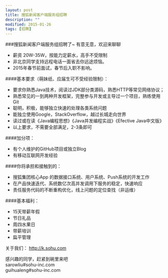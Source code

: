 ```yaml
---
layout: post
title: 搜狐新闻客户端服务组招聘
description: ""
modified: 2015-01-26
tags: [招聘]
---
```


###搜狐新闻客户端服务组招聘了~ 有意无意，欢迎来聊聊

- 薪资 20W-35W，按能力定薪水，高手不受限制
- 非北京同学支持远程电话一面省去你远途烦恼。
- 2015年春节前面试，春节后入职不影响。 

####基本要求（萌妹纸、应届生可不受经验限制）：
   
- 要求你熟悉Java技术，阅读过JDK部分类源码，熟悉HTTP等常见网络协议；
- 熟悉常见的一到两种开发框架，完整参与开发或主导过一个项目，熟练使用Git
- 聪明，积极，能够独立快速的处理各类系统问题
- 能独立使用Google，StackOverflow，越过长城走向世界
- 读过或在读《Java编程思想》《Java并发编程实战》《Efective Java中文版》
- 以上要求，不需要全部满足，2-3条即可

####加分项：

- 有个人维护的GitHub项目或独立Blog
- 有移动互联网开发经验

####你将承担和接触到的：

- 搜狐集团核心App 的数据接口系统、用户系统、Push系统的开发工作
- 在产品快速迭代、系统数亿次高并发调用下服务的稳定，快速响应
- 责任服务代码的不断重构优化，线上问题的定位查找（非运维）

####基本福利：

- 15天带薪年假 
- 节日礼品 
- 周四水果日 
- 带薪培训 
- 扁平管理

关于我们：
http://k.sohu.com

感兴趣的同学，赶紧到碗里来吧  
sarowliu#sohu-inc.com   
guihualeng#sohu-inc.com